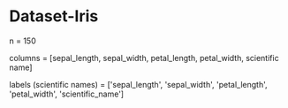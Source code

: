# Dataset-Iris

n = 150

columns = [sepal_length, sepal_width, petal_length, petal_width, scientific name]

labels (scientific names) = ['sepal_length', 'sepal_width', 'petal_length', 'petal_width', 'scientific_name']
